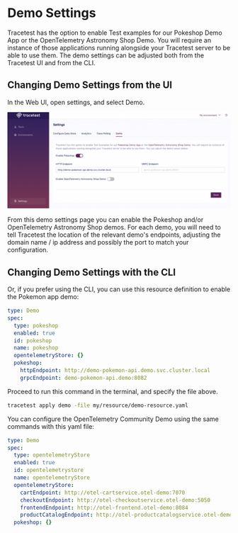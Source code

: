 # Demo Settings

Tracetest has the option to enable Test examples for our Pokeshop Demo App or the OpenTelemetry Astronomy Shop Demo. You will require an instance of those applications running alongside your Tracetest server to be able to use them. The demo settings can be adjusted both from the Tracetest UI and from the CLI. 

## Changing Demo Settings from the UI

In the Web UI, open settings, and select Demo.

![Demo Settings](./img/demo-settings.png)

From this demo settings page you can enable the Pokeshop and/or OpenTelemetry Astronomy Shop demos. For each demo, you will need to tell Tracetest the location of the relevant demo's endpoints, adjusting the domain name / ip address and possibly the port to match your configuration.

## Changing Demo Settings with the CLI

Or, if you prefer using the CLI, you can use this resource definition to enable the Pokemon app demo:

```yaml
type: Demo
spec:
  type: pokeshop
  enabled: true
  id: pokeshop
  name: pokeshop
  opentelemetryStore: {}
  pokeshop:
    httpEndpoint: http://demo-pokemon-api.demo.svc.cluster.local
    grpcEndpoint: demo-pokemon-api.demo:8082
```

Proceed to run this command in the terminal, and specify the file above.

```bash
tracetest apply demo -file my/resource/demo-resource.yaml
```

You can configure the OpenTelemetry Community Demo using the same commands with this yaml file:

```yaml
type: Demo
spec:
  type: opentelemetryStore
  enabled: true
  id: opentelemetrystore
  name: opentelemetryStore
  opentelemetryStore:
    cartEndpoint: http://otel-cartservice.otel-demo:7070
    checkoutEndpoint: http://otel-checkoutservice.otel-demo:5050
    frontendEndpoint: http://otel-frontend.otel-demo:8084
    productCatalogEndpoint: http://otel-productcatalogservice.otel-demo:3550
  pokeshop: {}

```
